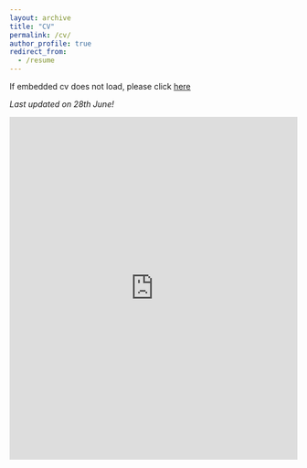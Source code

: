 ```yaml
---
layout: archive
title: "CV"
permalink: /cv/
author_profile: true
redirect_from:
  - /resume
---
```



If embedded cv does not load, please click [here](https://abhi-glitchhg.github.io/files/cv.pdf)

*Last updated on 28th June!*



<iframe width='100%' height='600px' frameborder='0' scrolling='yes' class='embed-responsive-item' src='https://drive.google.com/file/d/1wMfT06CJEIPs4QNqb6HmaQhXs0FPTUOK/preview' allowfullscreen></iframe>


